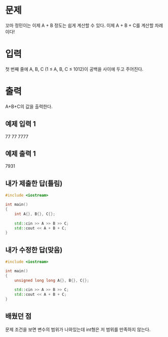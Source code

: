 문제
=====
꼬마 정민이는 이제 A + B 정도는 쉽게 계산할 수 있다. 이제 A + B + C를 계산할 차례이다!

입력
=======
첫 번째 줄에 A, B, C (1 ≤ A, B, C ≤ 1012)이 공백을 사이에 두고 주어진다.

출력
======
A+B+C의 값을 출력한다.

예제 입력 1 
-------
77 77 7777

예제 출력 1 
-------
7931

내가 제출한 답(틀림)
-------
```cpp
#include <iostream>

int main()
{
	int A{}, B{}, C{};
	
	std::cin >> A >> B >> C;
	std::cout << A + B + C;
}
```

내가 수정한 답(맞음)
--------
```cpp
#include <iostream>

int main()
{
	unsigned long long A{}, B{}, C{};
	
	std::cin >> A >> B >> C;
	std::cout << A + B + C;
}
```

배웠던 점
------
문제 조건을 보면 변수의 범위가 나와있는데 int형은 저 범위를 만족하지 않는다.
